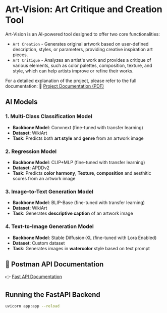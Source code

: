 # Art-Vision: Art Critique and Creation Tool
Art-Vision is an AI-powered tool designed to offer two core functionalities:
- `Art Creation` - Generates original artwork based on user-defined description, styles, or parameters, providing creative inspiration art pieces.
- `Art Critique` -  Analyzes an artist's work and provides a critique of various elements, such as color palettes, composition, texture, and style, which can help artists improve or refine their works.

For a detailed explanation of the project, please refer to the full documentation: 📌 [Project Documentation (PDF)](./Art-Vision-documentation.pdf)

## AI Models  

### 1. Multi-Class Classification Model  
- **Backbone Model**: Convnext (fine-tuned with transfer learning)
- **Dataset**: WikiArt  
- **Task**: Predicts both **art style** and **genre** from an artwork image  

### 2. Regression Model  
- **Backbone Model**: CLIP+MLP (fine-tuned with transfer learning)
- **Dataset**: APDDv2  
- **Task**: Predicts **color harmony**, **Texture**, **composition** and aesthitic scores from an artwork image  

### 3. Image-to-Text Generation Model  
- **Backbone Model**: BLIP-Base (fine-tuned with transfer learning)
- **Dataset**: WikiArt  
- **Task**: Generates **descriptive caption** of an artwork image  

### 4. Text-to-Image Generation Model  
- **Backbone Model**: Stable Diffusion-XL (fine-tuned with Lora Enabled)
- **Dataset**: Custom dataset  
- **Task**: Generates images in **watercolor** style based on text prompt  

## 📄 Postman API Documentation  
👉 [Fast API Documentation](https://documenter.getpostman.com/view/34266999/2sAYX6oM9L)  

## Running the FastAPI Backend  

```sh
uvicorn app:app --reload
